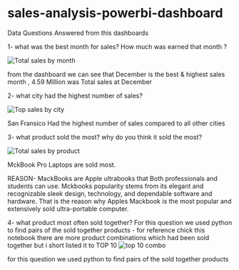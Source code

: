 # sales-analysis-powerbi-dashboard

Data Questions Answered from this dashboards

1- what was the best month for sales? How much was earned that month ?


![Total sales by month](https://user-images.githubusercontent.com/100082194/175785835-168806a8-9ea4-4b87-87b3-def81aecf5b4.png)

from the dashboard we can see that December is the best & highest sales month , 4.59 Million was Total sales at December

2- what city had the highest number of sales?

![Top sales by city](https://user-images.githubusercontent.com/100082194/175785956-c7e04e35-c862-4111-b654-ccfca5d8a29d.png)

San Fransico Had the highest number of sales compared to all other cities

3- what product sold the most? why do you think it sold the most?

![Total sales by product](https://user-images.githubusercontent.com/100082194/175786063-4b6371bd-f2b0-49ce-ae9f-9674912676f2.png)

MckBook Pro Laptops are sold most. 

REASON- MackBooks are Apple ultrabooks that Both professionals and students can use. Mckbooks popularity stems from its elegant and recognizable sleek design, technology, and dependable software and hardware. That is the reason why Apples Mackbook is the most popular and extensively sold ultra-portable computer.

4- what product most often sold together?
  For this  question we used python to find pairs of the sold together products -  for reference chick this notebook 
 there are more product combinations which had been sold together but i short listed it to TOP 10
![top 10 combo](https://user-images.githubusercontent.com/100082194/175786945-1f161f8b-9bfc-4a51-ac8e-4858abea5c68.png)

for this question we used python to find pairs of the sold together products
